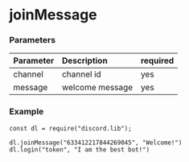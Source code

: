 # joinMessage

### Parameters

| Parameter | Description | required |
| :--- | :--- | :--- |
| channel | channel id | yes |
| message | welcome message | yes |

### Example

```text
const dl = require("discord.lib");

dl.joinMessage("633412217844269045", "Welcome!")
dl.login("token", "I am the best bot!")
```

